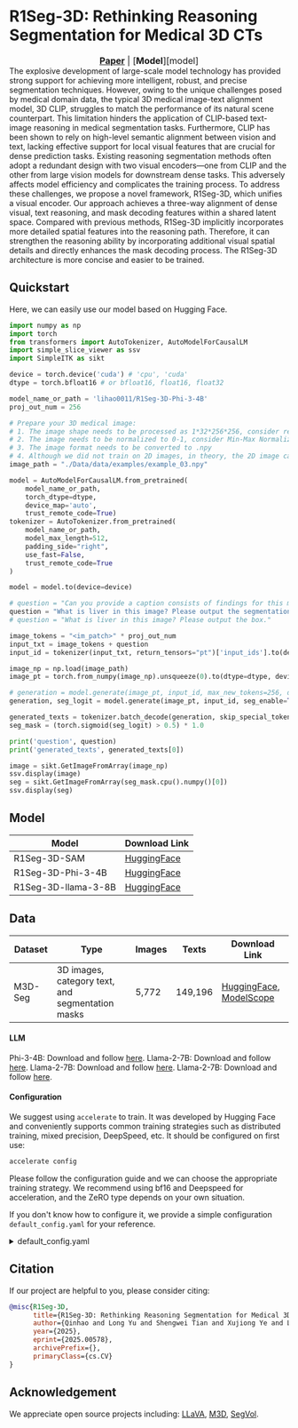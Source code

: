# R1Seg-3D: Rethinking Reasoning Segmentation for Medical 3D CTs

[Paper]:
[Model]:https://huggingface.co/lihao0011/R1Seg-3D-Phi-3-4B
<font size=3><div align='center' > <a href=https://ore.exeter.ac.uk/articles/conference_contribution/R1Seg-3D_Rethinking_Reasoning_Segmentation_for_Medical_3D_CTs/30024691>**Paper**</a> | [**Model**][model] </div></font>
The explosive development of large-scale model technology has provided strong support for achieving more intelligent, robust, 
and precise segmentation techniques. However, owing to the unique challenges posed by medical domain data, 
the typical 3D medical image-text alignment model, 3D CLIP, struggles to match the performance of its natural scene counterpart. 
This limitation hinders the application of CLIP-based text-image reasoning in medical segmentation tasks. 
Furthermore, CLIP has been shown to rely on high-level semantic alignment between vision and text, 
lacking effective support for local visual features that are crucial for dense prediction tasks. 
Existing reasoning segmentation methods often adopt a redundant design with two visual encoders—one from CLIP and the other from large vision models for downstream dense tasks. 
This adversely affects model efficiency and complicates the training process. 
To address these challenges, we propose a novel framework, R1Seg-3D, which unifies a visual encoder. 
Our approach achieves a three-way alignment of dense visual, text reasoning, and mask decoding features within a shared latent space. 
Compared with previous methods, R1Seg-3D implicitly incorporates more detailed spatial features into the reasoning path. 
Therefore, it can strengthen the reasoning ability by incorporating additional visual spatial details and directly enhances the 
mask decoding process. The R1Seg-3D architecture is more concise and easier to be trained.

## Quickstart
Here, we can easily use our model based on Hugging Face.

```python
import numpy as np
import torch
from transformers import AutoTokenizer, AutoModelForCausalLM
import simple_slice_viewer as ssv
import SimpleITK as sikt

device = torch.device('cuda') # 'cpu', 'cuda'
dtype = torch.bfloat16 # or bfloat16, float16, float32

model_name_or_path = 'lihao0011/R1Seg-3D-Phi-3-4B'
proj_out_num = 256

# Prepare your 3D medical image:
# 1. The image shape needs to be processed as 1*32*256*256, consider resize and other methods.
# 2. The image needs to be normalized to 0-1, consider Min-Max Normalization.
# 3. The image format needs to be converted to .npy 
# 4. Although we did not train on 2D images, in theory, the 2D image can be interpolated to the shape of 1*32*256*256 for input.
image_path = "./Data/data/examples/example_03.npy"

model = AutoModelForCausalLM.from_pretrained(
    model_name_or_path,
    torch_dtype=dtype,
    device_map='auto',
    trust_remote_code=True)
tokenizer = AutoTokenizer.from_pretrained(
    model_name_or_path,
    model_max_length=512,
    padding_side="right",
    use_fast=False,
    trust_remote_code=True
)

model = model.to(device=device)

# question = "Can you provide a caption consists of findings for this medical image?"
question = "What is liver in this image? Please output the segmentation mask."
# question = "What is liver in this image? Please output the box."

image_tokens = "<im_patch>" * proj_out_num
input_txt = image_tokens + question
input_id = tokenizer(input_txt, return_tensors="pt")['input_ids'].to(device=device)

image_np = np.load(image_path)
image_pt = torch.from_numpy(image_np).unsqueeze(0).to(dtype=dtype, device=device)

# generation = model.generate(image_pt, input_id, max_new_tokens=256, do_sample=True, top_p=0.9, temperature=1.0)
generation, seg_logit = model.generate(image_pt, input_id, seg_enable=True, max_new_tokens=256, do_sample=True, top_p=0.9, temperature=1.0)

generated_texts = tokenizer.batch_decode(generation, skip_special_tokens=True)
seg_mask = (torch.sigmoid(seg_logit) > 0.5) * 1.0

print('question', question)
print('generated_texts', generated_texts[0])

image = sikt.GetImageFromArray(image_np)
ssv.display(image)
seg = sikt.GetImageFromArray(seg_mask.cpu().numpy()[0])
ssv.display(seg)
```

## Model
| Model    | Download Link                                                                                                                                 |
|----------|-----------------------------------------------------------------------------------------------------------------------------------------------|
| R1Seg-3D-SAM | [HuggingFace](https://huggingface.co/lihao0011/R1Seg-3D-SAM)   |
| R1Seg-3D-Phi-3-4B  | [HuggingFace](https://huggingface.co/lihao0011/R1Seg-3D-Phi-3-4B)|
| R1Seg-3D-llama-3-8B  | [HuggingFace](https://huggingface.co/lihao0011/R1Seg-3D-llama-3-8B)|

## Data

| Dataset  | Type | Images | Texts | Download Link |
| ------------- | ------------- | ------------- | ------------- | ------------- |
| M3D-Seg | 3D images, category text, and segmentation masks | 5,772 | 149,196 | [HuggingFace](https://huggingface.co/datasets/GoodBaiBai88/M3D-Seg), [ModelScope](https://www.modelscope.cn/datasets/GoodBaiBai88/M3D-Seg) |

#### LLM
Phi-3-4B: Download and follow [here](https://huggingface.co/microsoft/Phi-3-mini-128k-instruct).
Llama-2-7B: Download and follow [here](https://huggingface.co/meta-llama/Llama-2-7b-chat-hf).
Llama-2-7B: Download and follow [here](https://huggingface.co/meta-llama/Llama-2-7b-chat-hf).
Llama-2-7B: Download and follow [here](https://huggingface.co/meta-llama/Llama-2-7b-chat-hf).

#### Configuration
We suggest using `accelerate` to train. It was developed by Hugging Face 
and conveniently supports common training strategies such as distributed training, mixed precision, DeepSpeed, etc.
It should be configured on first use:
```bash
accelerate config
```
Please follow the configuration guide and we can choose the appropriate training strategy. 
We recommend using bf16 and Deepspeed for acceleration, and the ZeRO type depends on your own situation.

If you don't know how to configure it, we provide a simple configuration `default_config.yaml` for your reference.
<details>
<summary>default_config.yaml</summary>

```bash
compute_environment: LOCAL_MACHINE
debug: false
deepspeed_config:
  gradient_accumulation_steps: 1
  zero3_init_flag: false
  zero_stage: 0
distributed_type: DEEPSPEED
downcast_bf16: 'no'
machine_rank: 0
main_training_function: main
mixed_precision: bf16
num_machines: 1
num_processes: 6
rdzv_backend: static
same_network: true
tpu_env: []
tpu_use_cluster: false
tpu_use_sudo: false
use_cpu: false
```
</details>


## Citation
If our project are helpful to you, please consider citing:

```BibTeX
@misc{R1Seg-3D,
      title={R1Seg-3D: Rethinking Reasoning Segmentation for Medical 3D CTs}, 
      author={Qinhao and Long Yu and Shengwei Tian and Xujiong Ye and Lei Zhang},
      year={2025},
      eprint={2025.00578},
      archivePrefix={},
      primaryClass={cs.CV}
}
```

## Acknowledgement
We appreciate open source projects including: 
[LLaVA](https://github.com/haotian-liu/LLaVA),
[M3D](https://github.com/BAAI-DCAI/M3D), 
[SegVol](https://github.com/BAAI-DCAI/SegVol).
